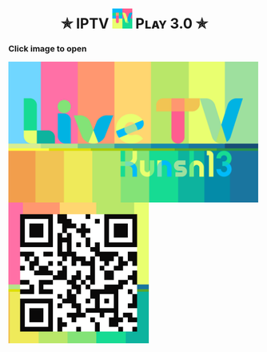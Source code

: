 
<h1 align='center'>✯ IPTV <img src="/img/favicon_square.png" width="40" height="40"> Pʟᴀʏ 3.0 ✯</h1>


###       Click image to open
[<img align="left" alt="IPTV" width="500px" height="281px" src="img/banner.png" />][youtube]

[youtube]: https://kunsh13.github.io/iptv/


[<img align="left" alt="qr code" width="281px" height="281px" src="img/qr_c.png" />][youtube]

